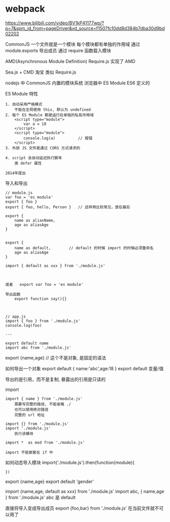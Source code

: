 # webpack


https://www.bilibili.com/video/BV1kP41177wp/?p=7&spm_id_from=pageDriver&vd_source=f1507fc10dd8d384b7dba30d9bd02202

CommonJS
    一个文件就是一个模块
    每个模块都有单独的作用域
    通过 module.exports 导出成员
    通过 require 函数载入模块

AMD(Asynchronous Module Definition)
    Require.js 实现了 AMD

Sea.js + CMD
    淘宝
    类似 Require.js


nodejs 中
    CommonJS
    内置的模块系统
浏览器中
    ES Module
    ES6 定义的

ES Module 特性

    1. 自动采用严格模式
        不能在全局使用 this, 默认为 undefined
    2. 每个 ES Module 都是运行在单独的私有作用域
        <script type="module">
            var a = 10
        </script>
        <script type="module">
            console.log(a)          // 报错
        </script>
    3. 外部 JS 文件是通过 CORS 方式请求的

    4. script 会自动延迟执行脚本
        类 defer 属性

    2014年提出

导入和导出

```
// module.js
var foo = 'es module'
export { foo }
export { foo, hello, Person }   // 这样用比较常见，放在最后

export {
    name as aliasName,
    age as aliasAge
}


export {
    name as default,        // default 的时候 import 的时候必须重命名
    age as aliasAge
}

import { default as xxx } from './module.js'



或者   export var foo = 'es module'

导出函数 
    export function say(){}



// app.js
import { foo } from './module.js'
console.log(foo)

---

export default name
import abc from './module.js'
```

export {name,age}           // 这个不是对象, 是固定的语法

如何导出一个对象
    export default { name:'abc',age:18 }
    export default 变量/值


导出的是引用，而不是复制, 暴露出的引用是只读的


import

    import { name } from './module.js'
        需要写完整的路径, 不能省略 ./ 
        也可以使用绝对路径
        完整的 url 地址

    import {} from './module.js'
    import './module.js'
        执行该模块

    import *  as mod from './module.js'

    import 不能嵌套在 if 中

如何动态导入模块
    import('./module.js').then(function(module){

    })


export {name,age}
export default 'gender'

import {name,age, default as xxx} from './module.js'
import abc, { name,age } from './module.js'
    abc 是 default



直接将导入变成导出成员
    export {foo,bar} from './module.js'
    在当前文件就不可以用了




